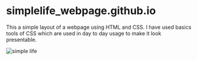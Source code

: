 # simplelife_webpage.github.io

This a simple layout of a webpage using HTML and CSS.
I have used basics tools of CSS which are used in day to day usage to make it look presentable.<br>


![simple life](https://user-images.githubusercontent.com/86188587/169042976-65af76fb-2ca7-4e64-92ba-ffc8dd99feec.PNG)
